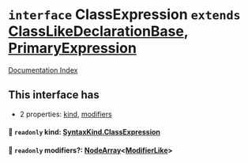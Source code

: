 # `interface` ClassExpression `extends` [ClassLikeDeclarationBase](../interface.ClassLikeDeclarationBase/README.md), [PrimaryExpression](../interface.PrimaryExpression/README.md)

[Documentation Index](../README.md)

## This interface has

- 2 properties:
[kind](#-readonly-kind-syntaxkindclassexpression),
[modifiers](#-readonly-modifiers-nodearraymodifierlike)


#### 📄 `readonly` kind: [SyntaxKind.ClassExpression](../enum.SyntaxKind/README.md#classexpression--231)



#### 📄 `readonly` modifiers?: [NodeArray](../interface.NodeArray/README.md)\<[ModifierLike](../type.ModifierLike/README.md)>



